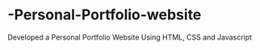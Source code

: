 # -Personal-Portfolio-website
Developed a Personal Portfolio Website Using HTML, CSS and Javascript
